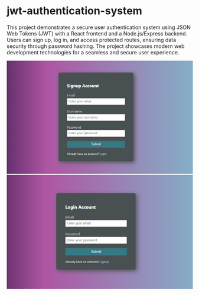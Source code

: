 # jwt-authentication-system
This project demonstrates a secure user authentication system using JSON Web Tokens (JWT) with a React frontend and a Node.js/Express backend. Users can sign up, log in, and access protected routes, ensuring data security through password hashing. The project showcases modern web development technologies for a seamless and secure user experience.

![Site preview](auth-signup.png)
![Site preview](auth-login.png)
